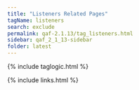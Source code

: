 ```yaml
---
title: "Listeners Related Pages"
tagName: listeners
search: exclude
permalink: qaf-2.1.13/tag_listeners.html
sidebar: qaf_2_1_13-sidebar
folder: latest
---
```

{% include taglogic.html %}

{% include links.html %}

